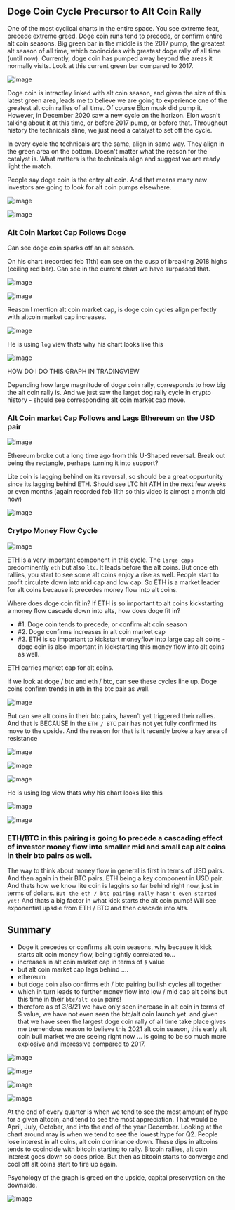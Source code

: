 ## Doge Coin Cycle Precursor to Alt Coin Rally

One of the most cyclical charts in the entire space. You see extreme fear, precede extreme greed. Doge coin runs tend to precede, or confirm entire alt coin seasons. Big green bar in the middle is the 2017 pump, the greatest alt season of all time, which cooincides with greatest doge rally of all time (until now). Currently, doge coin has pumped away beyond the areas it normally visits. Look at this current green bar compared to 2017.

![image](https://user-images.githubusercontent.com/10590095/110286753-0c740f80-7fab-11eb-8817-1ae678effca7.png)

Doge coin is intractley linked with alt coin season, and given the size of this latest green area, leads me to believe we are going to experience one of the greatest alt coin rallies of all time. Of course Elon musk did pump it. However, in December 2020 saw a new cycle on the horizon. Elon wasn't talking about it at this time, or before 2017 pump, or before that. Throughout history the technicals aline, we just need a catalyst to set off the cycle.

In every cycle the technicals are the same, align in same way. They align in the green area on the bottom. Doesn't matter what the reason for the catalyst is. What matters is the technicals align and suggest we are ready light the match.

People say doge coin is the entry alt coin. And that means many new investors are going to look for alt coin pumps elsewhere. 

![image](https://user-images.githubusercontent.com/10590095/110287206-b8b5f600-7fab-11eb-988b-156b272b40bf.png)

![image](https://user-images.githubusercontent.com/10590095/110287223-bd7aaa00-7fab-11eb-816f-6f2c5bdfd2cb.png)

### Alt Coin Market Cap Follows Doge

Can see doge coin sparks off an alt season. 

On his chart (recorded feb 11th) can see on the cusp of breaking 2018 highs (ceiling red bar). Can see in the current chart we have surpassed that.

![image](https://user-images.githubusercontent.com/10590095/110287556-5ad5de00-7fac-11eb-8696-9faeed263ce0.png)

![image](https://user-images.githubusercontent.com/10590095/110287517-44c81d80-7fac-11eb-9875-d58aa7ada8e5.png)

Reason I mention alt coin market cap, is doge coin cycles align perfectly with altcoin market cap increases.

![image](https://user-images.githubusercontent.com/10590095/110287809-b99b5780-7fac-11eb-8921-461022b05b7a.png)

He is using `log` view thats why his chart looks like this

![image](https://user-images.githubusercontent.com/10590095/110289773-827a7580-7faf-11eb-89ff-4ec0c84c8c1c.png)


HOW DO I DO THIS GRAPH IN TRADINGVIEW

Depending how large magnitude of doge coin rally, corresponds to how big the alt coin rally is. And we just saw the larget dog rally cycle in crypto history - should see corresponding alt coin market cap move. 

### Alt Coin market Cap Follows and Lags Ethereum on the USD pair

![image](https://user-images.githubusercontent.com/10590095/110288194-3fb79e00-7fad-11eb-88ca-116c1e4ed3ab.png)

Ethereum broke out a long time ago from this U-Shaped reversal. Break out being the rectangle, perhaps turning it into support?

Lite coin is lagging behind on its reversal, so should be a great oppurtunity since its lagging behind ETH. Should see LTC hit ATH in the next few weeks or even months (again recorded feb 11th so this video is almost a month old now) 

![image](https://user-images.githubusercontent.com/10590095/110288284-607ff380-7fad-11eb-9201-901977645e3a.png)

### Crytpo Money Flow Cycle

![image](https://user-images.githubusercontent.com/10590095/110288458-a6d55280-7fad-11eb-83f8-3a5397768df5.png)

ETH is a very important component in this cycle. The `large caps` predominently `eth` but also `ltc`. It leads before the alt coins. But once eth rallies, you start to see some alt coins enjoy a rise as well. People start to profit circulate down into mid cap and low cap. So ETH is a market leader for alt coins because it precedes money flow into alt coins.

Where does doge coin fit in? If ETH is so important to alt coins kickstarting a money flow cascade down into alts, how does doge fit in? 

* #1. Doge coin tends to precede, or confirm alt coin season
* #2. Doge confirms increases in alt coin market cap
* #3. ETH is so important to kickstart moneyflow into large cap alt coins - doge coin is also important in kickstarting this money flow into alt coins as well. 

ETH carries market cap for alt coins.

If we look at doge / btc and eth / btc, can see these cycles line up. Doge coins confirm trends in eth in the btc pair as well. 

![image](https://user-images.githubusercontent.com/10590095/110288953-590d1a00-7fae-11eb-9b5d-211cf434e7cd.png)

But can see alt coins in their btc pairs, haven't yet triggered their rallies. And that is BECAUSE in the `ETH / BTC` pair has not yet fully confirmed its move to the upside. And the reason for that is it recently broke a key area of resistance 

![image](https://user-images.githubusercontent.com/10590095/110289467-1566e000-7faf-11eb-95eb-41c61a8864b4.png)

![image](https://user-images.githubusercontent.com/10590095/110289454-10a22c00-7faf-11eb-89f5-b9ceea751837.png)

![image](https://user-images.githubusercontent.com/10590095/110289582-3fb89d80-7faf-11eb-95b7-5363686c2134.png)

He is using log view thats why his chart looks like this

![image](https://user-images.githubusercontent.com/10590095/110289813-932aeb80-7faf-11eb-9c4d-e51d7ada5a97.png)

![image](https://user-images.githubusercontent.com/10590095/110290296-3d0a7800-7fb0-11eb-990c-ca8dd4a786ba.png)

### ETH/BTC in this pairing is going to precede a cascading effect of investor money flow into smaller mid and small cap alt coins in their btc pairs as well.

The way to think about money flow in general is first in terms of USD pairs. And then again in their BTC pairs. ETH being a key component in USD pair. And thats how we know lite coin is laggins so far behind right now, just in terms of dollars. `But the eth / btc pairing rally hasn't even started yet!` And thats a big factor in what kick starts the alt coin pump! Will see exponential upsdie from ETH / BTC and then cascade into alts.

## Summary

* Doge it precedes or confirms alt coin seasons, why because it kick starts alt coin money flow, being tightly correlated to...
* increases in alt coin market cap in terms of `$` value
* but alt coin market cap lags behind ....
* ethereum 
* but doge coin also confirms eth / btc pairing  bullish cycles all together
* which in turn leads to further money flow into low / mid cap alt coins but this time in their `btc/alt coin` pairs!
* therefore as of 3/8/21 we have only seen increase in alt coin in terms of $ value, we have not even seen the btc/alt coin launch yet. and given that we have seen the largest doge coin rally of all time take place gives me tremendous reason to believe this 2021 alt coin season, this early alt coin bull market we are seeing right now ... is going to be so much more explosive and impressive compared to 2017. 

![image](https://user-images.githubusercontent.com/10590095/110343566-3bfa3a80-7ff2-11eb-8405-7c8bfbbd7c66.png)

![image](https://user-images.githubusercontent.com/10590095/110577361-1b340100-8128-11eb-8f10-0ee960505e82.png)

![image](https://user-images.githubusercontent.com/10590095/110577438-461e5500-8128-11eb-9b3a-d6e34c9c1184.png)

![image](https://user-images.githubusercontent.com/10590095/110577539-736b0300-8128-11eb-9176-de5b5dc18184.png)

At the end of every quarter is when we tend to see the most amount of hype for a given altcoin, and tend to see the most appreciation. That would be April, July, October, and into the end of the year December. Looking at the chart around may is when we tend to see the lowest hype for Q2. People lose interest in alt coins, alt coin dominance down. These dips in altcoins tends to cooincide with bitcoin starting to rally. Bitcoin rallies, alt coin interest goes down so does price. But then as bitcoin starts to converge and cool off alt coins start to fire up again. 

Psychology of the graph is greed on the upside, capital preservation on the downside. 

![image](https://user-images.githubusercontent.com/10590095/110577641-aca37300-8128-11eb-9c10-47fc9a35355f.png)

